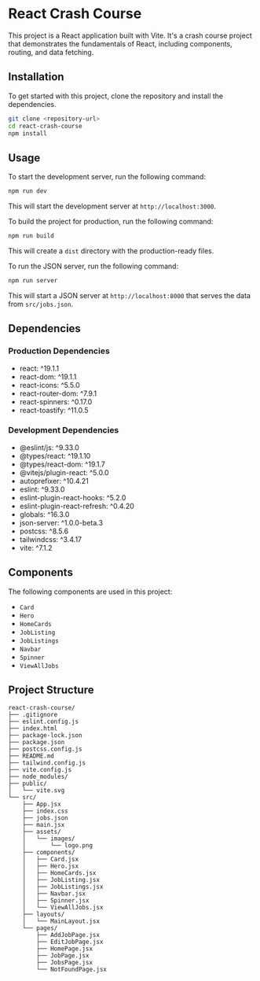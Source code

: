 # React Crash Course

This project is a React application built with Vite. It's a crash course project that demonstrates the fundamentals of React, including components, routing, and data fetching.

## Installation

To get started with this project, clone the repository and install the dependencies.

```bash
git clone <repository-url>
cd react-crash-course
npm install
```

## Usage

To start the development server, run the following command:

```bash
npm run dev
```

This will start the development server at `http://localhost:3000`.

To build the project for production, run the following command:

```bash
npm run build
```

This will create a `dist` directory with the production-ready files.

To run the JSON server, run the following command:

```bash
npm run server
```

This will start a JSON server at `http://localhost:8000` that serves the data from `src/jobs.json`.

## Dependencies

### Production Dependencies

- react: ^19.1.1
- react-dom: ^19.1.1
- react-icons: ^5.5.0
- react-router-dom: ^7.9.1
- react-spinners: ^0.17.0
- react-toastify: ^11.0.5

### Development Dependencies

- @eslint/js: ^9.33.0
- @types/react: ^19.1.10
- @types/react-dom: ^19.1.7
- @vitejs/plugin-react: ^5.0.0
- autoprefixer: ^10.4.21
- eslint: ^9.33.0
- eslint-plugin-react-hooks: ^5.2.0
- eslint-plugin-react-refresh: ^0.4.20
- globals: ^16.3.0
- json-server: ^1.0.0-beta.3
- postcss: ^8.5.6
- tailwindcss: ^3.4.17
- vite: ^7.1.2

## Components

The following components are used in this project:

- `Card`
- `Hero`
- `HomeCards`
- `JobListing`
- `JobListings`
- `Navbar`
- `Spinner`
- `ViewAllJobs`

## Project Structure

```
react-crash-course/
├── .gitignore
├── eslint.config.js
├── index.html
├── package-lock.json
├── package.json
├── postcss.config.js
├── README.md
├── tailwind.config.js
├── vite.config.js
├── node_modules/
├── public/
│   └── vite.svg
└── src/
    ├── App.jsx
    ├── index.css
    ├── jobs.json
    ├── main.jsx
    ├── assets/
    │   └── images/
    │       └── logo.png
    ├── components/
    │   ├── Card.jsx
    │   ├── Hero.jsx
    │   ├── HomeCards.jsx
    │   ├── JobListing.jsx
    │   ├── JobListings.jsx
    │   ├── Navbar.jsx
    │   ├── Spinner.jsx
    │   └── ViewAllJobs.jsx
    ├── layouts/
    │   └── MainLayout.jsx
    └── pages/
        ├── AddJobPage.jsx
        ├── EditJobPage.jsx
        ├── HomePage.jsx
        ├── JobPage.jsx
        ├── JobsPage.jsx
        └── NotFoundPage.jsx
```